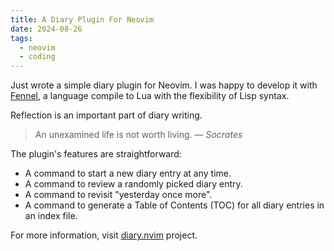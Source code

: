 ```yaml
---
title: A Diary Plugin For Neovim
date: 2024-08-26
tags:
  - neovim
  - coding
---
```


Just wrote a simple diary plugin for Neovim. I was happy to develop it with [Fennel](https://fennel-lang.org/),
a language compile to Lua with the flexibility of Lisp syntax.

Reflection is an important part of diary writing.

> An unexamined life is not worth living. — <cite>Socrates</cite>

The plugin's features are straightforward:

- A command to start a new diary entry at any time.
- A command to review a randomly picked diary entry.
- A command to revisit "yesterday once more".
- A command to generate a Table of Contents (TOC) for all diary entries in an index file.

For more information, visit [diary.nvim](https://github.com/hulufei/diary.nvim) project.
